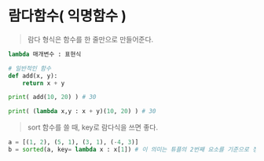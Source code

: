 #  람다함수( 익명함수 )
> 람다 형식은 함수를 한 줄만으로 만들어준다.
```python
lambda 매개변수 : 표현식

# 일반적인 함수
def add(x, y):
    return x + y

print( add(10, 20) ) # 30

print( (lambda x,y : x + y)(10, 20) ) # 30
```

> sort 함수를 쓸 때, key로 람다식을 쓰면 좋다.
```python
a = [(1, 2), (5, 1), (3, 1), (-4, 3)]
b = sorted(a, key= lambda x : x[1]) # 이 의미는 튜플의 2번째 요소를 기준으로 정렬한다는 뜻이다.
```